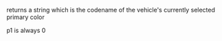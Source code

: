 returns a string which is the codename of the vehicle's currently selected primary color

p1 is always 0